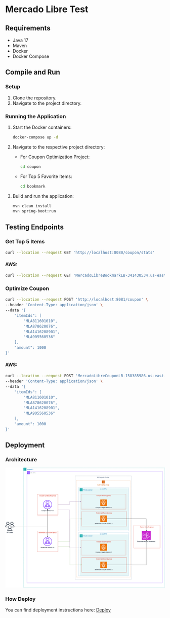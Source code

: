 # Mercado Libre Test

## Requirements

* Java 17
* Maven
* Docker
* Docker Compose

## Compile and Run

### Setup

1. Clone the repository.
2. Navigate to the project directory.

### Running the Application

1. Start the Docker containers:

    ```bash
    docker-compose up -d
    ```

2. Navigate to the respective project directory:
    * For Coupon Optimization Project:

        ```bash
        cd coupon
        ```

    * For Top 5 Favorite Items:

        ```bash
        cd bookmark
        ```

3. Build and run the application:

    ```bash
    mvn clean install
    mvn spring-boot:run
    ```

## Testing Endpoints

### Get Top 5 Items

```bash
curl --location --request GET 'http://localhost:8080/coupon/stats'
```

#### AWS:

```bash
curl --location --request GET 'MercadoLibreBookmarkLB-341430534.us-east-1.elb.amazonaws.com/coupon/stats'
```

### Optimize Coupon

```bash
curl --location --request POST 'http://localhost:8081/coupon' \
--header 'Content-Type: application/json' \
--data '{
    "itemIds": [
        "MLA811601010",
        "MLA878620076",
        "MLA1416208901",
        "MLA905560536"
    ],
    "amount": 1000
}'
```

#### AWS:

```bash
curl --location --request POST 'MercadoLibreCouponLB-158385986.us-east-1.elb.amazonaws.com/coupon' \
--header 'Content-Type: application/json' \
--data '{
    "itemIds": [
        "MLA811601010",
        "MLA878620076",
        "MLA1416208901",
        "MLA905560536"
    ],
    "amount": 1000
}'
```

## Deployment

### Architecture
![architecture](./ml-design.png)

### How Deploy

You can find deployment instructions here:
[Deploy](DEPLOY.MD)